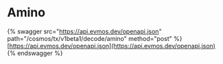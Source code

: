 # Amino

{% swagger src="https://api.evmos.dev/openapi.json" path="/cosmos/tx/v1beta1/decode/amino" method="post" %}
[https://api.evmos.dev/openapi.json](https://api.evmos.dev/openapi.json)
{% endswagger %}

